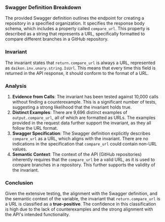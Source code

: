 ### Swagger Definition Breakdown
The provided Swagger definition outlines the endpoint for creating a repository in a specified organization. It specifies the response body schema, which includes a property called `compare_url`. This property is described as a string that represents a URL, specifically formatted to compare different branches in a GitHub repository.

### Invariant
The invariant states that `return.compare_url` is always a URL, represented as `daikon.inv.unary.string.IsUrl`. This means that every time this field is returned in the API response, it should conform to the format of a URL.

### Analysis
1. **Evidence from Calls**: The invariant has been tested against 10,000 calls without finding a counterexample. This is a significant number of tests, suggesting a strong likelihood that the invariant holds true.
2. **Distinct Examples**: There are 9,696 distinct examples of `output.compare_url`, all of which are formatted as URLs. The examples provided in the request data further support the invariant, as they all follow the URL format.
3. **Swagger Specification**: The Swagger definition explicitly describes `compare_url` as a URL, which aligns with the invariant. There are no indications in the specification that `compare_url` could contain non-URL values.
4. **Semantic Context**: The context of the API (GitHub repositories) inherently requires that the `compare_url` be a valid URL, as it is used to compare branches in a repository. This further supports the validity of the invariant.

### Conclusion
Given the extensive testing, the alignment with the Swagger definition, and the semantic context of the variable, the invariant that `return.compare_url` is a URL is classified as a **true-positive**. The confidence in this classification is high due to the lack of counterexamples and the strong alignment with the API's intended functionality.
